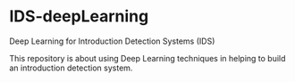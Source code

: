 # IDS-deepLearning
Deep Learning for Introduction Detection Systems (IDS)

This repository is about using Deep Learning techniques in helping to build an introduction detection system.
